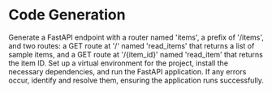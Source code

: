 # Code Generation

Generate a FastAPI endpoint with a router named 'items', a prefix of '/items', and two routes: a GET route at '/' named 'read_items' that returns a list of sample items, and a GET route at '/{item_id}' named 'read_item' that returns the item ID. Set up a virtual environment for the project, install the necessary dependencies, and run the FastAPI application. If any errors occur, identify and resolve them, ensuring the application runs successfully.
